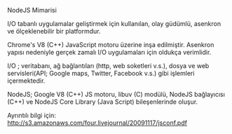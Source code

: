 NodeJS Mimarisi

I/O tabanlı uygulamalar geliştirmek için kullanılan, olay güdümlü, asenkron ve ölçeklenebilir bir platformdur.

Chrome's V8 (C++) JavaScript motoru üzerine inşa edilmiştir. Asenkron yapısı nedeniyle gerçek zamalı I/O uygulamaları için oldukça verimlidir.

I/O ;  veritabanı, ağ bağlantıları (http, web soketleri v.s.), dosya ve web servisleri(API; Google maps, Twitter, Facebook v.s.)
gibi işlemleri içermektedir.


NodeJS; Google V8 (C++) JS motoru, libuv (C) modülü, NodeJS bağlayıcısı (C++) ve NodeJS Core Library (Java Script) bileşenlerinde oluşur.


Ayrıntılı bilgi için: <http://s3.amazonaws.com/four.livejournal/20091117/jsconf.pdf>